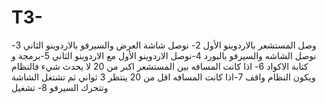 # T3-

وصل المستشعر بالاردوينو الأول 2- نوصل شاشة العرض والسيرفو بالاردوينو الثاني 3- نوصل الشاشه والسيرفو بالبورد 4-نوصل الاردوينو الأول مع الاردوينو الثاني 5-برمجة و كتابة الاكواد 6-​ ​اذا كانت المسافه بين المستشعر اكبر من 20 لا يحدث شيء فالنظام ويكون النظام واقف 7-اذا كانت المسافه اقل من 20 ينتظر 3 ثواني ثم تشتغل الشاشة وتتحرك السيرفو 
8- تشغيل
